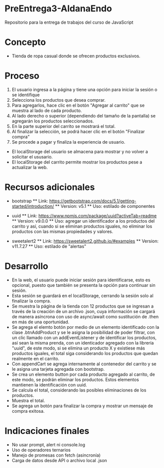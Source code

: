 # PreEntrega3-AldanaEndo

Repositorio para la entrega de trabajos del curso de JavaScript

# Concepto

- Tienda de ropa casual donde se ofrecen productos exclusivos.

# Proceso

1. El usuario ingresa a la página y tiene una opción para iniciar la sesión o se identifique
2. Selecciona los productos que desea comprar.
3. Para agregarlos, hace clic en el botón "Agregar al carrito" que se muestra al lado de cada producto.
4. Al lado derecho o superior (dependiendo del tamaño de la pantalla) se agregarán los productos seleccionados.
5. En la parte superior del carrito se mostrará el total.
6. Al finalizar la selección, se podrá hacer clic en el botón "Finalizar compra"
7. Se procede a pagar y finaliza la experiencia de usuario.

- El localStorage del usuario se almacena para mostrar y no volver a solicitar el ususario.
- El localStorage del carrito permite mostrar los productos pese a actualizar la web.

# Recursos adicionales

- bootstrap
  ** Link: https://getbootstrap.com/docs/5.1/getting-started/introduction/
  ** Version: v5.1
  \*\* Uso: estilado de componentes

- uuid
  ** Link: https://www.npmjs.com/package/uuid?activeTab=readme
  ** Version: v9.0.0
  \*\* Uso: agregar un identificador a los productos del carrito y así, cuando si se eliminan productos iguales, no eliminar los productos con las mismas propiedades y valores.

* sweetalert2
  ** Link: https://sweetalert2.github.io/#examples
  ** Version: v11.7.27
  \*\* Uso: estilado de "alertas"

# Desarrollo

- En la web, el usuario puede iniciar sesión para identificarse, esto es opcional, puesto que también se presenta la opción para continuar sin sesión.
- Esta sesión se guardará en el localStorage, cerrando la sesión solo al finalizar la compra.
- Se muestra la página de la tienda con 12 productos que se ingresan a través de la creación de un archivo .json, cuya información se cargará de manera asíncrona con uso de async/await como sustitución de .then en más de una oportunidad.
- Se agrega el elemto botón por medio de un elemento identificado con la clase .btnAddProduct y se le asigna la posibilidad de poder filtrar, con un clic llamado con un addEventListener y de identificar los productos, así sean la misma prenda, con un identicador agregado con la librería "uuid", de este modo, si se elimina un producto X y existiese más productos iguales, el total siga considerando los productos que quedan realmente en el carrito.
- Con appendCart se agrega internamente al contenedor del carrito y se le asigna una tarjeta agregada con bootstrap.
- Se crea un elemento button por cada producto agregado al carrito, de este modo, se podrán eliminar los productos. Estos elementos mantienen la identificación con uuid.
- Se calcula el total, considerando las posibles eliminaciones de los productos.
- Muestra el total.
- Se agrega un botón para finalizar la compra y mostrar un mensaje de compra exitosa.

# Indicaciones finales

- No usar prompt, alert ni console.log
- Uso de operadores ternarios
- Manejo de promesas con fetch (asincronía)
- Carga de datos desde API o archivo local .json
